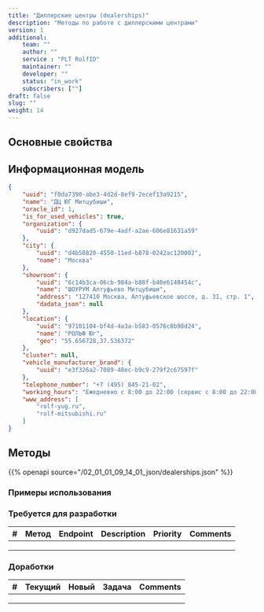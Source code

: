 ```yaml
---
title: "Диллерские центры (dealerships)"
description: "Методы по работе с диллерскими центрами"
version: 1
additional:
    team: ""
    author: ""
    service : "PLT RolfID"
    maintainer: ""
    developer: ""
    status: "in_work"
    subscribers: [""]
draft: false
slug: ""
weight: 14
---
```




## Основные свойства


## Информационная модель

```json
{
    "uuid": "f0da7390-abe3-4d2d-8ef9-2ecef13a9215",
    "name": "ДЦ ЮГ Митцубиши",
    "oracle_id": 1,
    "is_for_used_vehicles": true,
    "organization": {
        "uuid": "d927dad5-679e-4adf-a2ae-606e81631a59"
    },
    "city": {
        "uuid": "d4b50820-4550-11ed-b878-0242ac120002",
        "name": "Москва"
    },
    "showroom": {
        "uuid": "6c14b3ca-06cb-984a-b88f-b40e6148454c",
        "name": "ШОУРУМ Алтуфьево Митцубиши",
        "address": "127410 Москва, Алтуфьевское шоссе, д. 31, стр. 1",
        "dadata_json": null
    },
    "location": {
        "uuid": "97101104-bf4d-4a3a-b583-0576c8b98d24",
        "name": "РОЛЬФ Юг",
        "geo": "55.656728,37.536372"
    },
    "cluster": null,
    "vehicle_manufacturer_brand": {
        "uuid": "e3f326a2-7089-48ec-b9c9-279f2c67597f"
    },
    "telephone_number": "+7 (495) 845-21-02",
    "working_hours": "Ежедневно с 8:00 до 22:00 (сервис с 8:00 до 22:00)",
    "www_address": [
        "rolf-yug.ru",
        "rolf-mitsubishi.ru"
    ]
}
```

## Методы

{{% openapi source="/02_01_01_09_14_01_json/dealerships.json" %}}

### Примеры использования



### Требуется для разработки

| #   | Метод | Endpoint | Description | Priority | Comments |
| --- | ----- | -------- | ----------- | -------- | -------- |
|     |       |          |             |          |          |
|     |       |          |             |          |          |
|     |       |          |             |          |          |


### Доработки

| #   | Текущий | Новый | Задача | Comments |
| --- | ------- | ----- | ------ | -------- |
|     |         |       |        |          |
|     |         |       |        |          |
|     |         |       |        |          |
